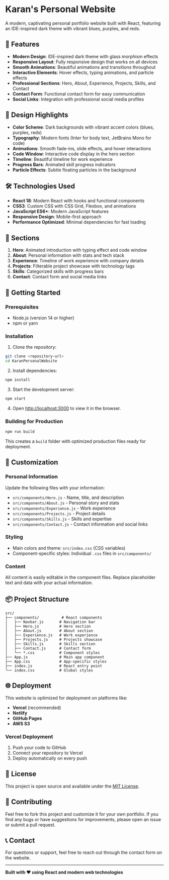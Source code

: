 # Karan's Personal Website

A modern, captivating personal portfolio website built with React, featuring an IDE-inspired dark theme with vibrant blues, purples, and reds.

## 🚀 Features

- **Modern Design**: IDE-inspired dark theme with glass morphism effects
- **Responsive Layout**: Fully responsive design that works on all devices
- **Smooth Animations**: Beautiful animations and transitions throughout
- **Interactive Elements**: Hover effects, typing animations, and particle effects
- **Professional Sections**: Hero, About, Experience, Projects, Skills, and Contact
- **Contact Form**: Functional contact form for easy communication
- **Social Links**: Integration with professional social media profiles

## 🎨 Design Highlights

- **Color Scheme**: Dark backgrounds with vibrant accent colors (blues, purples, reds)
- **Typography**: Modern fonts (Inter for body text, JetBrains Mono for code)
- **Animations**: Smooth fade-ins, slide effects, and hover interactions
- **Code Window**: Interactive code display in the hero section
- **Timeline**: Beautiful timeline for work experience
- **Progress Bars**: Animated skill progress indicators
- **Particle Effects**: Subtle floating particles in the background

## 🛠️ Technologies Used

- **React 18**: Modern React with hooks and functional components
- **CSS3**: Custom CSS with CSS Grid, Flexbox, and animations
- **JavaScript ES6+**: Modern JavaScript features
- **Responsive Design**: Mobile-first approach
- **Performance Optimized**: Minimal dependencies for fast loading

## 📱 Sections

1. **Hero**: Animated introduction with typing effect and code window
2. **About**: Personal information with stats and tech stack
3. **Experience**: Timeline of work experience with company details
4. **Projects**: Filterable project showcase with technology tags
5. **Skills**: Categorized skills with progress bars
6. **Contact**: Contact form and social media links

## 🚀 Getting Started

### Prerequisites

- Node.js (version 14 or higher)
- npm or yarn

### Installation

1. Clone the repository:
```bash
git clone <repository-url>
cd KaranPersonalWebsite
```

2. Install dependencies:
```bash
npm install
```

3. Start the development server:
```bash
npm start
```

4. Open [http://localhost:3000](http://localhost:3000) to view it in the browser.

### Building for Production

```bash
npm run build
```

This creates a `build` folder with optimized production files ready for deployment.

## 🎯 Customization

### Personal Information
Update the following files with your information:
- `src/components/Hero.js` - Name, title, and description
- `src/components/About.js` - Personal story and stats
- `src/components/Experience.js` - Work experience
- `src/components/Projects.js` - Project details
- `src/components/Skills.js` - Skills and expertise
- `src/components/Contact.js` - Contact information and social links

### Styling
- Main colors and theme: `src/index.css` (CSS variables)
- Component-specific styles: Individual `.css` files in `src/components/`

### Content
All content is easily editable in the component files. Replace placeholder text and data with your actual information.

## 📦 Project Structure

```
src/
├── components/          # React components
│   ├── Navbar.js       # Navigation bar
│   ├── Hero.js         # Hero section
│   ├── About.js        # About section
│   ├── Experience.js   # Work experience
│   ├── Projects.js     # Projects showcase
│   ├── Skills.js       # Skills section
│   ├── Contact.js      # Contact form
│   └── *.css           # Component styles
├── App.js              # Main app component
├── App.css             # App-specific styles
├── index.js            # React entry point
└── index.css           # Global styles
```

## 🌐 Deployment

This website is optimized for deployment on platforms like:
- **Vercel** (recommended)
- **Netlify**
- **GitHub Pages**
- **AWS S3**

### Vercel Deployment
1. Push your code to GitHub
2. Connect your repository to Vercel
3. Deploy automatically on every push

## 📄 License

This project is open source and available under the [MIT License](LICENSE).

## 🤝 Contributing

Feel free to fork this project and customize it for your own portfolio. If you find any bugs or have suggestions for improvements, please open an issue or submit a pull request.

## 📞 Contact

For questions or support, feel free to reach out through the contact form on the website.

---

**Built with ❤️ using React and modern web technologies**